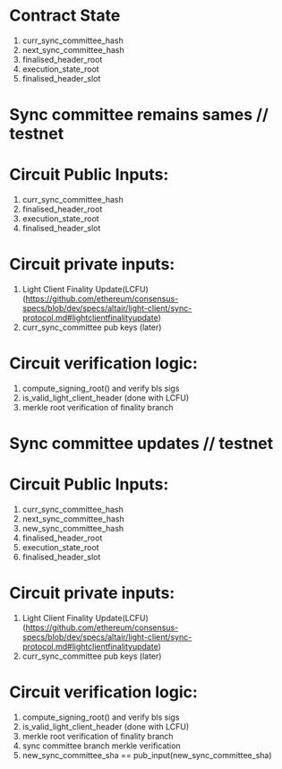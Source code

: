 # Contract State
1. curr_sync_committee_hash
2. next_sync_committee_hash
3. finalised_header_root
4. execution_state_root
5. finalised_header_slot

# Sync committee remains sames // testnet
# Circuit Public Inputs:
1. curr_sync_committee_hash
2. finalised_header_root
3. execution_state_root
4. finalised_header_slot

# Circuit private inputs:
1. Light Client Finality Update(LCFU) (https://github.com/ethereum/consensus-specs/blob/dev/specs/altair/light-client/sync-protocol.md#lightclientfinalityupdate)
2. curr_sync_committee pub keys (later)

# Circuit verification logic:
1. compute_signing_root() and verify bls sigs
2. is_valid_light_client_header (done with LCFU)
3. merkle root verification of finality branch

# Sync committee updates // testnet
# Circuit Public Inputs:
1. curr_sync_committee_hash
2. next_sync_committee_hash
3. new_sync_committee_hash
2. finalised_header_root
3. execution_state_root
4. finalised_header_slot

# Circuit private inputs:
1. Light Client Finality Update(LCFU) (https://github.com/ethereum/consensus-specs/blob/dev/specs/altair/light-client/sync-protocol.md#lightclientfinalityupdate)
2. curr_sync_committee pub keys (later)

# Circuit verification logic:
1. compute_signing_root() and verify bls sigs
2. is_valid_light_client_header (done with LCFU)
3. merkle root verification of finality branch
4. sync committee branch merkle verification
5. new_sync_committee_sha == pub_input(new_sync_committee_sha)